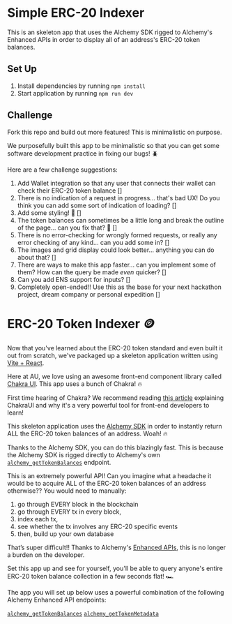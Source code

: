 # Simple ERC-20 Indexer

This is an skeleton app that uses the Alchemy SDK rigged to Alchemy's Enhanced APIs in order to display all of an address's ERC-20 token balances.

## Set Up

1. Install dependencies by running `npm install`
2. Start application by running `npm run dev`

## Challenge

Fork this repo and build out more features! This is minimalistic on purpose.

We purposefully built this app to be minimalistic so that you can get some software development practice in fixing our bugs! 🪲

Here are a few challenge suggestions:

1. Add Wallet integration so that any user that connects their wallet can check their ERC-20 token balance []
2. There is no indication of a request in progress... that's bad UX! Do you think you can add some sort of indication of loading? []
3. Add some styling! 🎨 []
4. The token balances can sometimes be a little long and break the outline of the page... can you fix that? 🔧 []
5. There is no error-checking for wrongly formed requests, or really any error checking of any kind... can you add some in? []
6. The images and grid display could look better... anything you can do about that? []
7. There are ways to make this app faster... can you implement some of them? How can the query be made _even_ quicker? []
8. Can you add ENS support for inputs? []
9. Completely open-ended!! Use this as the base for your next hackathon project, dream company or personal expedition []

# ERC-20 Token Indexer 🪙

Now that you've learned about the ERC-20 token standard and even built it out from scratch, we've packaged up a skeleton application written using [Vite + React](https://vitejs.dev/guide/).

Here at AU, we love using an awesome front-end component library called [Chakra UI](https://chakra-ui.com/). This app uses a bunch of Chakra! 🔥

First time hearing of Chakra? We recommend reading [this article](https://www.freecodecamp.org/news/why-should-you-start-using-chakraui/#:~:text=Chakra%20UI%20is%20a%20component,with%20some%20other%20libraries%20too.) explaining ChakraUI and why it's a very powerful tool for front-end developers to learn!

This skeleton application uses the [Alchemy SDK](https://www.alchemy.com/sdk) in order to instantly return ALL the ERC-20 token balances of an address. Woah! 🔥

Thanks to the Alchemy SDK, you can do this blazingly fast. This is because the Alchemy SDK is rigged directly to Alchemy's own [`alchemy_getTokenBalances`](https://docs.alchemy.com/reference/alchemy-gettokenbalances) endpoint.

This is an extremely powerful API! Can you imagine what a headache it would be to acquire ALL of the ERC-20 token balances of an address otherwise?? You would need to manually:

1. go through EVERY block in the blockchain
2. go through EVERY tx in every block,
3. index each tx,
4. see whether the tx involves any ERC-20 specific events
5. then, build up your own database

That’s super difficult!! Thanks to Alchemy's [Enhanced APIs](https://www.alchemy.com/enhanced-apis), this is no longer a burden on the developer.

Set this app up and see for yourself, you'll be able to query anyone's entire ERC-20 token balance collection in a few seconds flat! 🏎

The app you will set up below uses a powerful combination of the following Alchemy Enhanced API endpoints:

[`alchemy_getTokenBalances`](https://docs.alchemy.com/reference/alchemy-gettokenbalances)
[`alchemy_getTokenMetadata`](https://docs.alchemy.com/reference/alchemy-gettokenmetadata)
